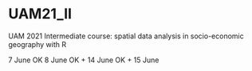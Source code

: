 # UAM21_II
UAM 2021 Intermediate course: spatial data analysis in socio-economic geography with R

7 June OK 
8 June OK +
14 June OK +
15 June


